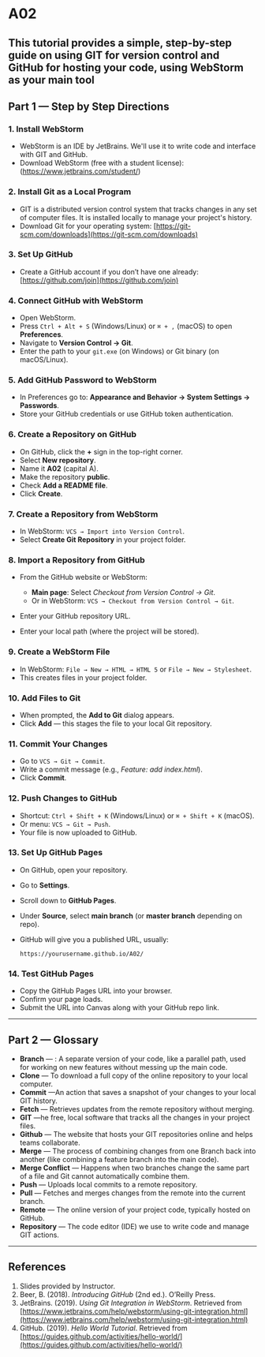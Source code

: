 # A02

This tutorial provides a simple, step-by-step guide on using **GIT** for version control and **GitHub** for hosting your code, using **WebStorm** as your main tool
---

## Part 1 — Step by Step Directions

### 1. Install WebStorm
* WebStorm is an IDE by JetBrains. We'll use it to write code and interface with GIT and GitHub.
* Download WebStorm (free with a student license):
  (https://www.jetbrains.com/student/)

### 2. Install Git as a Local Program
* GIT is a distributed version control system that tracks changes in any set of computer files. It is installed locally to manage your project's history.
* Download Git for your operating system:
  [https://git-scm.com/downloads](https://git-scm.com/downloads)

### 3. Set Up GitHub

* Create a GitHub account if you don’t have one already:
  [https://github.com/join](https://github.com/join)

### 4. Connect GitHub with WebStorm

* Open WebStorm.
* Press `Ctrl + Alt + S` (Windows/Linux) or `⌘ + ,` (macOS) to open **Preferences**.
* Navigate to **Version Control → Git**.
* Enter the path to your `git.exe` (on Windows) or Git binary (on macOS/Linux).

### 5. Add GitHub Password to WebStorm

* In Preferences go to: **Appearance and Behavior → System Settings → Passwords**.
* Store your GitHub credentials or use GitHub token authentication.

### 6. Create a Repository on GitHub

* On GitHub, click the **+** sign in the top-right corner.
* Select **New repository**.
* Name it **A02** (capital A).
* Make the repository **public**.
* Check **Add a README file**.
* Click **Create**.

### 7. Create a Repository from WebStorm

* In WebStorm: `VCS → Import into Version Control`.
* Select **Create Git Repository** in your project folder.

### 8. Import a Repository from GitHub

* From the GitHub website or WebStorm:

  * **Main page**: Select *Checkout from Version Control → Git*.
  * Or in WebStorm: `VCS → Checkout from Version Control → Git`.
* Enter your GitHub repository URL.
* Enter your local path (where the project will be stored).

### 9. Create a WebStorm File

* In WebStorm: `File → New → HTML → HTML 5` or `File → New → Stylesheet`.
* This creates files in your project folder.

### 10. Add Files to Git

* When prompted, the **Add to Git** dialog appears.
* Click **Add** — this stages the file to your local Git repository.

### 11. Commit Your Changes

* Go to `VCS → Git → Commit`.
* Write a commit message (e.g., *Feature: add index.html*).
* Click **Commit**.

### 12. Push Changes to GitHub

* Shortcut: `Ctrl + Shift + K` (Windows/Linux) or `⌘ + Shift + K` (macOS).
* Or menu: `VCS → Git → Push`.
* Your file is now uploaded to GitHub.

### 13. Set Up GitHub Pages

* On GitHub, open your repository.
* Go to **Settings**.
* Scroll down to **GitHub Pages**.
* Under **Source**, select **main branch** (or **master branch** depending on repo).
* GitHub will give you a published URL, usually:

  ```
  https://yourusername.github.io/A02/
  ```

### 14. Test GitHub Pages

* Copy the GitHub Pages URL into your browser.
* Confirm your page loads.
* Submit the URL into Canvas along with your GitHub repo link.

---

## Part 2 — Glossary

* **Branch** — : A separate version of your code, like a parallel path, used for working on new features without messing up the main code.
* **Clone** — To download a full copy of the online repository to your local computer.
* **Commit** —An action that saves a snapshot of your changes to your local GIT history.
* **Fetch** — Retrieves updates from the remote repository without merging.
* **GIT** —he free, local software that tracks all the changes in your project files.
* **Github** — The website that hosts your GIT repositories online and helps teams collaborate.
* **Merge** — The process of combining changes from one Branch back into another (like combining a feature branch into the main code).
* **Merge Conflict** — Happens when two branches change the same part of a file and Git cannot automatically combine them.
* **Push** — Uploads local commits to a remote repository.
* **Pull** — Fetches and merges changes from the remote into the current branch.
* **Remote** — The online version of your project code, typically hosted on GitHub.
* **Repository** — The code editor (IDE) we use to write code and manage GIT actions.

---

## References
1. Slides provided by Instructor.
2. Beer, B. (2018). *Introducing GitHub* (2nd ed.). O’Reilly Press.
3. JetBrains. (2019). *Using Git Integration in WebStorm*. Retrieved from [https://www.jetbrains.com/help/webstorm/using-git-integration.html](https://www.jetbrains.com/help/webstorm/using-git-integration.html)
4. GitHub. (2019). *Hello World Tutorial*. Retrieved from [https://guides.github.com/activities/hello-world/](https://guides.github.com/activities/hello-world/)

